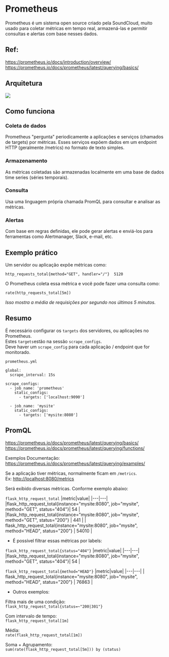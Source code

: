 # Prometheus

Prometheus é um sistema open source criado pela SoundCloud, muito usado para coletar métricas em tempo real, armazená-las e permitir consultas e alertas com base nesses dados.

## Ref:
<https://prometheus.io/docs/introduction/overview/>\
<https://prometheus.io/docs/prometheus/latest/querying/basics/>

## Arquitetura

![](https://prometheus.io/assets/docs/architecture.svg)


## Como funciona

### Coleta de dados

Prometheus "pergunta" periodicamente a aplicações e serviços (chamados de targets) por métricas.
Esses serviços expõem dados em um endpoint HTTP (geralmente /metrics) no formato de texto simples.

### Armazenamento

As métricas coletadas são armazenadas localmente em uma base de dados time series (séries temporais).

### Consulta

Usa uma linguagem própria chamada PromQL para consultar e analisar as métricas.

### Alertas

Com base em regras definidas, ele pode gerar alertas e enviá-los para ferramentas como Alertmanager, Slack, e-mail, etc.

## Exemplo prático

Um servidor ou aplicação expõe métricas como:
```
http_requests_total{method="GET", handler="/"}  5120
```

O Prometheus coleta essa métrica e você pode fazer uma consulta como:

```
rate(http_requests_total[5m])
```
*Isso mostra a média de requisições por segundo nos últimos 5 minutos.*


## Resumo

É necessário configurar os `targets` dos servidores, ou aplicações no Prometheus.\
Estes `targets`estão na sessão `scrape_configs`.\
Deve haver um `scrape_config` para cada aplicação / endpoint que for monitorado.

`prometheus.yml`
```
global:
  scrape_interval: 15s

scrape_configs:
  - job_name: 'prometheus'
    static_configs:
      - targets: ['localhost:9090']

  - job_name: 'mysite'
    static_configs:
      - targets: ['mysite:8080']

```

## PromQL

<https://prometheus.io/docs/prometheus/latest/querying/basics/>
<https://prometheus.io/docs/prometheus/latest/querying/functions/>

Exemplos Documentação:
<https://prometheus.io/docs/prometheus/latest/querying/examples/>

Se a aplicação tiver métricas, normalmente ficam em `/metrics`.\
Ex:
<http://localhost:8080/metrics>

Será exibido diversas métricas. Conforme exemplo abaixo:

`flask_http_request_total`
|metric|value|
|---|---|
|flask_http_request_total{instance="mysite:8080", job="mysite", method="GET", status="404"}| 54 |
|flask_http_request_total{instance="mysite:8080", job="mysite", method="GET", status="200"} | 441 |
| flask_http_request_total{instance="mysite:8080", job="mysite", method="HEAD", status="200"} | 54010 |

- É possível filtrar essas métricas por labels:

`flask_http_request_total{status="404"}`
|metric|value|
|---|---|
|flask_http_request_total{instance="mysite:8080", job="mysite", method="GET", status="404"}| 54 |

`flask_http_request_total{method="HEAD"}`
|metric|value|
|---|---|
| flask_http_request_total{instance="mysite:8080", job="mysite", method="HEAD", status="200"} | 76863 |

- Outros exemplos:

Filtra mais de uma condição:\
`flask_http_request_total{status=~"200|301"}`

Com intervalo de tempo:\
`flask_http_request_total[1m]`

Média:\
`rate(flask_http_request_total[1m])`

Soma + Agrupamento:\
`sum(rate(flask_http_request_total[5m])) by (status)`